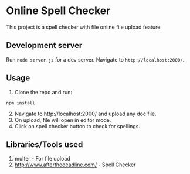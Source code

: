 # Online Spell Checker

This project is a spell checker with file online file upload feature.

## Development server

Run `node server.js` for a dev server. Navigate to `http://localhost:2000/`. 


## Usage 

1) Clone the repo and run:

`npm install`

2) Navigate to http://localhost:2000/ and upload any doc file.
3) On upload, file will open in editor mode.
4) Click on spell checker button to check for spellings.

## Libraries/Tools used

1) multer - For file upload
2) http://www.afterthedeadline.com/  - Spell Checker
